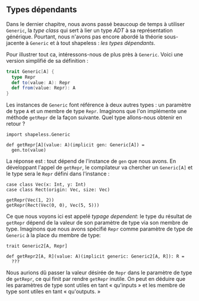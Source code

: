 ## Types dépendants

Dans le dernier chapitre, nous avons passé beaucoup de temps à utiliser `Generic`,
la *type class* qui sert à lier un type *ADT* à sa représentation générique.
Pourtant, nous n'avons pas encore abordé la théorie sous-jacente à `Generic` et à tout shapeless :
*les types dépendants*.


Pour illustrer tout ca, intéressons-nous de plus près à `Generic`.
Voici une version simplifié de sa définition :

```scala
trait Generic[A] {
  type Repr
  def to(value: A): Repr
  def from(value: Repr): A
}
```
Les instances de `Generic` font référence à deux autres types :
un paramètre de type `A` et un membre de type `Repr`.
Imaginons que l'on implémente une méthode `getRepr` de la façon suivante.
Quel type allons-nous obtenir en retour ?

```tut:book:silent
import shapeless.Generic

def getRepr[A](value: A)(implicit gen: Generic[A]) =
  gen.to(value)
```

La réponse est : tout dépend de l'instance de `gen` que nous avons.
En développant l'appel de `getRepr`,
le compilateur va chercher un `Generic[A]`
et le type sera le `Repr` défini dans l'instance :

```tut:book:silent
case class Vec(x: Int, y: Int)
case class Rect(origin: Vec, size: Vec)
```

```tut:book
getRepr(Vec(1, 2))
getRepr(Rect(Vec(0, 0), Vec(5, 5)))
```

Ce que nous voyons ici est appelé *typage dependent*:
le type du résultat de `getRepr` dépend de la valeur de son
paramètre de type via son membre de type.
Imaginons que nous avons spécifié `Repr` comme paramètre de type
de `Generic` à la place du membre de type:

```tut:book:silent
trait Generic2[A, Repr]

def getRepr2[A, R](value: A)(implicit generic: Generic2[A, R]): R =
  ???
```

Nous aurions dû passer la valeur désirée de `Repr` dans le paramètre de type de `getRepr`,
ce qui finit par rendre `getRepr` inutile.
On peut en déduire que les paramètres de type sont utiles en tant « qu'inputs »
et les membre de type sont utiles en tant « qu'outputs. »
